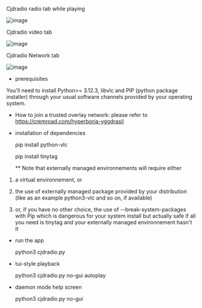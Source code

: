 Cjdradio radio tab while playing

![image](https://github.com/user-attachments/assets/f911cef9-6ea3-43bc-a449-34df5a9ccc37)

Cjdradio video tab

![image](https://github.com/user-attachments/assets/30500a10-88da-4a2d-900e-1fc7eac8c2bf)

Cjdradio Network tab

![image](https://github.com/user-attachments/assets/c43d022c-0668-4e27-8ac4-8c188f5d1086)



* prerequisites

You'll need to install Python>= 3.12.3, libvlc and PIP (python package installer) through your usual software channels provided by your operating system. 

* How to join a trusted overlay network: 
  please refer to https://cremroad.com/hyperboria-yggdrasil

* installation of dependencies
  
  pip install python-vlc

  pip install tinytag
  
  ** Note that externally managed environnements will require either

1) a virtual environnement, or
  
2) the use of externally managed package provided by your distribution (like as an example python3-vlc and so on, if available)

3) or, if you have no other choice, the use of --break-system-packages with Pip which is dangerous for your system install but actually safe if all you need is tinytag and your externally managed environnement hasn't it
  
* run the app

  python3 cjdradio.py
  
* tui-style playback

  python3 cjdradio.py no-gui autoplay

* daemon mode help screen
  
  python3 cjdradio.py no-gui
